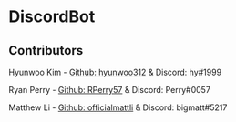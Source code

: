 # DiscordBot

## Contributors
Hyunwoo Kim - [Github: hyunwoo312](https://github.com/hyunwoo312) & Discord: hy#1999

Ryan Perry - [Github: RPerry57](https://github.com/RPerry57) & Discord: Perry#0057

Matthew Li - [Github: officialmattli](https://github.com/officialmattli) & Discord: bigmatt#5217